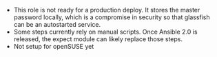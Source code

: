 - This role is not ready for a production deploy.  It stores the master password locally, which is a compromise in security so that glassfish can be an autostarted service.
- Some steps currently rely on manual scripts.  Once Ansible 2.0 is released, the expect module can likely replace those steps.
- Not setup for openSUSE yet
